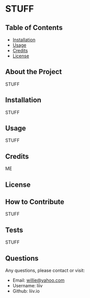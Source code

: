 # STUFF
  

  ##  Table of Contents
  - [Installation](#installation)
  - [Usage](#usage)
  - [Credits](#credits)
  - [License](#license)

  ## About the Project
  STUFF
  

  ## Installation
  STUFF

  ## Usage
  STUFF

  ## Credits
  ME

  ## License
  
  

  ## How to Contribute
  STUFF

  ## Tests
  STUFF

  ## Questions
  Any questions, please contact or visit:
  - Email: willie@yahoo.com
  - Username: liiv
  - Github: liiv.io
